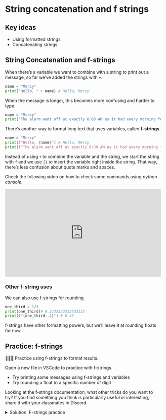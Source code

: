 # String concatenation and f strings

## Key ideas

- Using formatted strings
- Concatenating strings

## String Concatenation and f-strings

When there’s a variable we want to combine with a string to print out a message, so far we’ve added the strings with `+`.

```python
name = "Mercy"
print("Hello, " + name) # Hello, Mercy
```

When the message is longer, this becomes more confusing and harder to type.

```python
name = "Mercy"
print("The alarm went off at exactly 6:00 AM as it had every morning for the past five years. " + name + " began her morning and was ready to eat breakfast by 7:00 AM. The day appeared to be as normal as any other, and " + name + " was not expecting anything to change.")
```

There’s another way to format long text that uses variables, called **f-strings.**

```python
name = "Mercy"
print(f"Hello, {name}") # Hello, Mercy
print(f"The alarm went off at exactly 6:00 AM as it had every morning for the past five years. {name} began her morning and was ready to eat breakfast by 7:00 AM. The day appeared to be as normal as any other, and {name} was not expecting anything to change.")
```

Instead of using `+` to combine the variable and the string, we start the string with `f` and we use `{}` to insert the variable right inside the string. That way, there’s less confusion about quote marks and spaces.

Check the following video on how to check some commands using _python console_.

<div style="position: relative; padding-bottom: 56.25%; height: 0;"><iframe src="https://youtube.com/embed/feH5qOYtXgY?rel=0" frameborder="0" webkitallowfullscreen mozallowfullscreen allowfullscreen style="position: absolute; top: 0; left: 0; width: 100%; height: 100%;"></iframe></div>


### Other f-string uses

We can also use f-strings for rounding.

```python
one_third = 1/3
print(one_third)# 0.3333333333333333
print(f"{one_third:.2}") # 0.33
```

f-strings have other formatting powers, but we’ll leave it at rounding floats for now.

## Practice: f-strings

<aside>

👩🏿‍💻 Practice using f-strings to format results.

</aside>

Open a new file in VSCode to practice with f-strings.

* Try printing some messages using f-strings and variables
* Try rounding a float to a specific number of digit

Looking at the f-strings documentation, what other tricks do you want to try? If
you find something you think is particularly useful or interesting, share it
with your classmates in Discord.

<details><summary>Solution: F-strings practice</summary>

```python
first_num = float(input("enter first number: "))
second_num = float(input("enter second number: "))

result = first_num / second_num

print(f"the result is {result:.3} ")
```

</details>
